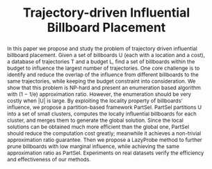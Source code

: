 ---
title: "Trajectory-driven Influential Billboard Placement"
authors:
- Ping Zhang
- admin
- Yuchen Li
- Guoliang Li
- Zhiyong Peng

publication_types: ["1"]
publication: In *the 24th International Conference on Knowledge Discovery and Data Mining (KDD)*
publication_short: In *KDD*
publishDate: "2018-08-13"

abstract: In this paper we propose and study the problem of trajectory driven influential billboard placement. Given a set of billboards U (each with a location and a cost), a database of trajectories T and a budget L, find a set of billboards within the budget to influence the largest number of trajectories. One core challenge is to identify and reduce the overlap of the influence from different billboards to the same trajectories, while keeping the budget constraint into consideration. We show that this problem is NP-hard and present an enumeration based algorithm with (1 − 1/e) approximation ratio. However, the enumeration should be very costly when |U| is large. By exploiting the locality property of billboards’ influence, we propose a partition-based framework PartSel. PartSel partitions U into a set of small clusters, computes the locally influential billboards for each cluster, and merges them to generate the global solution. Since the local solutions can be obtained much more efficient than the global one, PartSel should reduce the computation cost greatly; meanwhile it achieves a non-trivial approximation ratio guarantee. Then we propose a LazyProbe method to further prune billboards with low marginal influence, while achieving the same approximation ratio as PartSel. Experiments on real datasets verify the efficiency and effectiveness of our methods.

summary: Given a set of billboards U (each with a location and a cost), a database of trajectories T and a budget L, find a set of billboards within the budget to influence the largest number of trajectories.

#tags:
#- Source Themes
featured: true

links:
- name: Tech Report
  url: https://arxiv.org/pdf/1802.02254.pdf
url_pdf: https://dl.acm.org/citation.cfm?doid=3219819.3219946
url_video: https://www.youtube.com/watch?v=3eS1ac4KaHU&feature=youtu.be

---